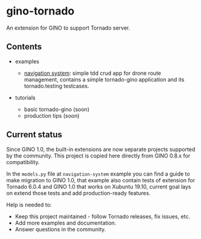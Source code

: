 # gino-tornado

An extension for GINO to support Tornado server.

## Contents

-  examples
    -  [navigation system](examples/navigation-system/index.md): simple tdd crud app for drone route management, contains a simple tornado-gino application and its tornado.testing testcases.

-  tutorials
    -  basic tornado-gino (soon)
    -  production tips (soon)

## Current status

Since GINO 1.0, the built-in extensions are now separate projects supported by
the community. This project is copied here directly from GINO 0.8.x for
compatibility. 

In the `models.py` file at `navigation-system` example you can find a guide to 
make migration to GINO 1.0, that example also contain tests of extension for
Tornado 6.0.4 and GINO 1.0 that works on Xubuntu 19.10, current goal lays on
extend those tests and add production-ready features.

Help is needed to:

* Keep this project maintained - follow Tornado releases, fix issues, etc.
* Add more examples and documentation.
* Answer questions in the community.
